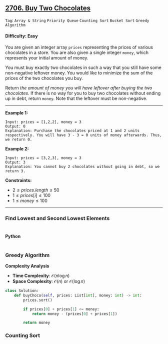 ## [2706. Buy Two Chocolates](https://leetcode.com/problems/buy-two-chocolates)

```Tag```: ```Array & String``` ```Priority Queue``` ```Counting Sort``` ```Bucket Sort``` ```Greedy Algorithm```

#### Difficulty: Easy

You are given an integer array ```prices``` representing the prices of various chocolates in a store. You are also given a single integer ```money```, which represents your initial amount of money.

You must buy exactly two chocolates in such a way that you still have some non-negative leftover money. You would like to minimize the sum of the prices of the two chocolates you buy.

Return _the amount of money you will have leftover after buying the two chocolates_. If there is no way for you to buy two chocolates without ending up in debt, return ```money```. Note that the leftover must be non-negative.

---

__Example 1:__
```
Input: prices = [1,2,2], money = 3
Output: 0
Explanation: Purchase the chocolates priced at 1 and 2 units respectively. You will have 3 - 3 = 0 units of money afterwards. Thus, we return 0.
```

__Example 2:__
```
Input: prices = [3,2,3], money = 3
Output: 3
Explanation: You cannot buy 2 chocolates without going in debt, so we return 3.
```

__Constraints:__

- $2 \le prices.length \le 50$
- $1 \le prices[i] \le 100$
- $1 \le money \le 100$

---

### Find Lowest and Second Lowest Elements

####

```Python

```

#### Python

```

```

### Greedy Algorithm

__Complexity Analysis__

- __Time Complexity__: $\mathcal{O}(n \log{}n)$
- __Space Complexity__: $\mathcal{O}(n)$ or $\mathcal{O}(\log{}n)$

```Python
class Solution:
    def buyChoco(self, prices: List[int], money: int) -> int:
        prices.sort()

        if prices[0] + prices[1] <= money:
            return money - (prices[0] + prices[1])

        return money
```

### Counting Sort

```Python

```
